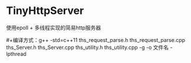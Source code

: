 # TinyHttpServer
使用epoll + 多线程实现的简易http服务器

#+编译方式：g++ -std=c++11 ths_request_parse.h ths_request_parse.cpp ths_Server.h ths_Server.cpp ths_utility.h ths_utility.cpp -g -o 文件名 -lpthread
